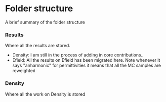 # Folder structure 

A brief summary of the folder structure 

### Results 
Where all the results are stored. 
* Density: I am still in the process of adding in core contributions.. 
* Efield: All the results on Efield has been migrated here. Note whenever it says "anharmonic" for permittivities it means that all the MC samples are reweighted 

### Density
Where all the work on Density is stored 